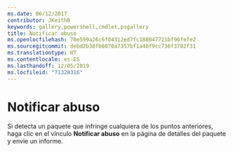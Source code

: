 ```yaml
---
ms.date: 06/12/2017
contributor: JKeithB
keywords: gallery,powershell,cmdlet,psgallery
title: Notificar abuso
ms.openlocfilehash: 70e599a26c6f04312ed7fc188047721bf96fefe2
ms.sourcegitcommit: debd2b38fb8070a7357bf1a4bf9cc736f3702f31
ms.translationtype: HT
ms.contentlocale: es-ES
ms.lasthandoff: 12/05/2019
ms.locfileid: "71328316"
---
```

# <a name="report-abuse"></a>Notificar abuso

Si detecta un paquete que infringe cualquiera de los puntos anteriores, haga clic en el vínculo **Notificar abuso** en la página de detalles del paquete y envíe un informe.
